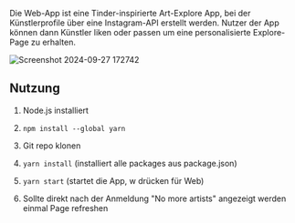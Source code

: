 Die Web-App ist eine Tinder-inspirierte Art-Explore App, bei der Künstlerprofile über eine Instagram-API erstellt werden.
Nutzer der App können dann Künstler liken oder passen um eine personalisierte Explore-Page zu erhalten.

![Screenshot 2024-09-27 172742](https://github.com/user-attachments/assets/bc95458e-7c8c-4080-bdf2-043de4022b9b)

## Nutzung

1. Node.js installiert

2. `npm install --global yarn`

3. Git repo klonen

4. `yarn install` (installiert alle packages aus package.json)

5. `yarn start` (startet die App, w drücken für Web)

6. Sollte direkt nach der Anmeldung "No more artists" angezeigt werden einmal Page refreshen
